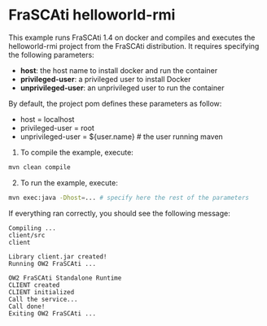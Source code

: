 # FraSCAti helloworld-rmi

This example runs FraSCAti 1.4 on docker and compiles and executes the helloworld-rmi project from the FraSCAti distribution. It requires specifying the following parameters:

- __host__: the host name to install docker and run the container
- __privileged-user__: a privileged user to install Docker
- __unprivileged-user__: an unprivileged user to run the container

By default, the project pom defines these parameters as follow:

- host = localhost
- privileged-user = root
- unprivileged-user = ${user.name} # the user running maven

1. To compile the example, execute:

```bash
mvn clean compile
```

2. To run the example, execute:

```bash
mvn exec:java -Dhost=... # specify here the rest of the parameters
```

If everything ran correctly, you should see the following message:

```
Compiling ...
client/src
client

Library client.jar created!
Running OW2 FraSCAti ...

OW2 FraSCAti Standalone Runtime
CLIENT created
CLIENT initialized
Call the service...
Call done!
Exiting OW2 FraSCAti ...
```

